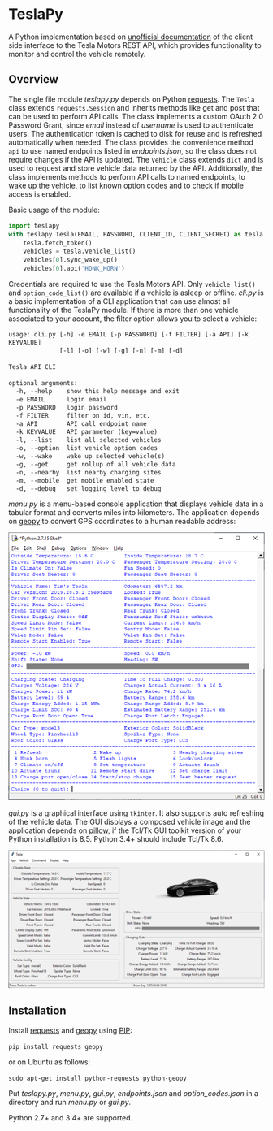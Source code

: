 # TeslaPy

A Python implementation based on [unofficial documentation](https://tesla-api.timdorr.com/) of the client side interface to the Tesla Motors REST API, which provides functionality to monitor and control the vehicle remotely.

## Overview

The single file module *teslapy.py* depends on Python [requests](https://pypi.org/project/requests/). The `Tesla` class extends `requests.Session` and inherits methods like get and post that can be used to perform API calls. The class implements a custom OAuth 2.0 Password Grant, since *email* instead of *username* is used to authenticate users. The authentication token is cached to disk for reuse and is refreshed automatically when needed. The class provides the convenience method `api` to use named endpoints listed in *endpoints.json*, so the class does not require changes if the API is updated. The `Vehicle` class extends `dict` and is used to request and store vehicle data returned by the API. Additionally, the class implements methods to perform API calls to named endpoints, to wake up the vehicle, to list known option codes and to check if mobile access is enabled.

Basic usage of the module:

```python
import teslapy
with teslapy.Tesla(EMAIL, PASSWORD, CLIENT_ID, CLIENT_SECRET) as tesla:
	tesla.fetch_token()
	vehicles = tesla.vehicle_list()
	vehicles[0].sync_wake_up()
	vehicles[0].api('HONK_HORN')
```

Credentials are required to use the Tesla Motors API. Only `vehicle_list()` and `option_code_list()` are available if a vehicle is asleep or offline. *cli.py* is a basic implementation of a CLI application that can use almost all functionality of the TeslaPy module. If there is more than one vehicle associated to your acoount, the filter option allows you to select a vehicle:

```
usage: cli.py [-h] -e EMAIL [-p PASSWORD] [-f FILTER] [-a API] [-k KEYVALUE]
              [-l] [-o] [-w] [-g] [-n] [-m] [-d]

Tesla API CLI

optional arguments:
  -h, --help    show this help message and exit
  -e EMAIL      login email
  -p PASSWORD   login password
  -f FILTER     filter on id, vin, etc.
  -a API        API call endpoint name
  -k KEYVALUE   API parameter (key=value)
  -l, --list    list all selected vehicles
  -o, --option  list vehicle option codes
  -w, --wake    wake up selected vehicle(s)
  -g, --get     get rollup of all vehicle data
  -n, --nearby  list nearby charging sites
  -m, --mobile  get mobile enabled state
  -d, --debug   set logging level to debug
```

*menu.py* is a menu-based console application that displays vehicle data in a tabular format and converts miles into kilometers. The application depends on [geopy](https://pypi.org/project/geopy/) to convert GPS coordinates to a human readable address:

![](media/menu.png)

*gui.py* is a graphical interface using `tkinter`. It also supports auto refreshing of the vehicle data. The GUI displays a composed vehicle image and the application depends on [pillow](https://pypi.org/project/Pillow/), if the Tcl/Tk GUI toolkit version of your Python installation is 8.5. Python 3.4+ should include Tcl/Tk 8.6.

![](media/gui.png)

## Installation

Install [requests](https://pypi.org/project/requests/) and [geopy](https://pypi.org/project/geopy/) using [PIP](https://pypi.org/project/pip/):

`pip install requests geopy`

or on Ubuntu as follows:

`sudo apt-get install python-requests python-geopy`

Put *teslapy.py*, *menu.py*, *gui.py*, *endpoints.json* and *option_codes.json* in a directory and run *menu.py* or *gui.py*.

Python 2.7+ and 3.4+ are supported.